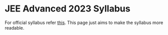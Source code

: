 # JEE Advanced 2023 Syllabus
For official syllabus refer [this](https://jeeadv.ac.in/documents/jee-advanced-2023-syllabus.pdf). This page just aims to make the syllabus more readable.

